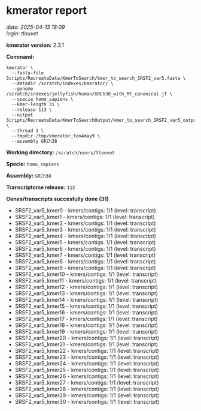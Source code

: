 # kmerator report
*date: 2025-04-13 18:09*  
*login: tlouvet*

**kmerator version:** 2.3.1

**Command:**

```
kmerator \
  --fasta-file Scripts/RecreateData/KmerToSearch/kmer_to_search_SRSF2_var5.fasta \
  --datadir /scratch/indexes/kmerator/ \
  --genome /scratch/indexes/jellyfish/human/GRCh38_with_MT_canonical.jf \
  --specie homo_sapiens \
  --kmer-length 31 \
  --release 113 \
  --output Scripts/RecreateData/KmerToSearchOutput/kmer_to_search_SRSF2_var5_output \
  --thread 1 \
  --tmpdir /tmp/kmerator_ten4may9 \
  --assembly GRCh38
```

**Working directory:** `/scratch/users/tlouvet`

**Specie:** `homo_sapiens`

**Assembly:** `GRCh38`

**Transcriptome release:** `113`

**Genes/transcripts succesfully done (31)**

- SRSF2_var5_kmer0 - kmers/contigs: 1/1 (level: transcript)
- SRSF2_var5_kmer1 - kmers/contigs: 1/1 (level: transcript)
- SRSF2_var5_kmer2 - kmers/contigs: 1/1 (level: transcript)
- SRSF2_var5_kmer3 - kmers/contigs: 1/1 (level: transcript)
- SRSF2_var5_kmer4 - kmers/contigs: 1/1 (level: transcript)
- SRSF2_var5_kmer5 - kmers/contigs: 1/1 (level: transcript)
- SRSF2_var5_kmer6 - kmers/contigs: 1/1 (level: transcript)
- SRSF2_var5_kmer7 - kmers/contigs: 1/1 (level: transcript)
- SRSF2_var5_kmer8 - kmers/contigs: 1/1 (level: transcript)
- SRSF2_var5_kmer9 - kmers/contigs: 1/1 (level: transcript)
- SRSF2_var5_kmer10 - kmers/contigs: 1/1 (level: transcript)
- SRSF2_var5_kmer11 - kmers/contigs: 1/1 (level: transcript)
- SRSF2_var5_kmer12 - kmers/contigs: 1/1 (level: transcript)
- SRSF2_var5_kmer13 - kmers/contigs: 1/1 (level: transcript)
- SRSF2_var5_kmer14 - kmers/contigs: 1/1 (level: transcript)
- SRSF2_var5_kmer15 - kmers/contigs: 1/1 (level: transcript)
- SRSF2_var5_kmer16 - kmers/contigs: 1/1 (level: transcript)
- SRSF2_var5_kmer17 - kmers/contigs: 1/1 (level: transcript)
- SRSF2_var5_kmer18 - kmers/contigs: 1/1 (level: transcript)
- SRSF2_var5_kmer19 - kmers/contigs: 1/1 (level: transcript)
- SRSF2_var5_kmer20 - kmers/contigs: 1/1 (level: transcript)
- SRSF2_var5_kmer21 - kmers/contigs: 1/1 (level: transcript)
- SRSF2_var5_kmer22 - kmers/contigs: 1/1 (level: transcript)
- SRSF2_var5_kmer23 - kmers/contigs: 1/1 (level: transcript)
- SRSF2_var5_kmer24 - kmers/contigs: 1/1 (level: transcript)
- SRSF2_var5_kmer25 - kmers/contigs: 1/1 (level: transcript)
- SRSF2_var5_kmer26 - kmers/contigs: 1/1 (level: transcript)
- SRSF2_var5_kmer27 - kmers/contigs: 1/1 (level: transcript)
- SRSF2_var5_kmer28 - kmers/contigs: 1/1 (level: transcript)
- SRSF2_var5_kmer29 - kmers/contigs: 1/1 (level: transcript)
- SRSF2_var5_kmer30 - kmers/contigs: 1/1 (level: transcript)

